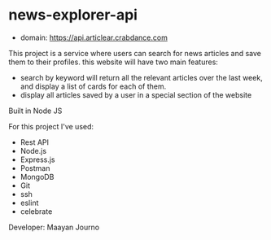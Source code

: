 # news-explorer-api
* domain: https://api.articlear.crabdance.com	

This project is a service where users can search for news articles and save them to their profiles.
this website will have two main features:
* search by keyword will return all the relevant articles over the last week, and display a list of cards for each of them.
* display all articles saved by a user in a special section of the website

Built in Node JS

For this project I've used:
* Rest API
* Node.js
* Express.js
* Postman
* MongoDB
* Git
* ssh
* eslint
* celebrate

Developer: Maayan Journo
